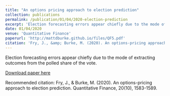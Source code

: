 ```yaml
---
title: "An options pricing approach to election prediction"
collection: publications
permalink: /publication/01/04/2020-election-prediction
excerpt: 'Election forecasting errors appear chiefly due to the mode of extracting outcomes from the polled share of the vote.'
date: 01/04/2020
venue: 'Quantitative Finance'
paperurl: 'http://mattdburke.github.io/files/QF5.pdf'
citation: 'Fry, J., &amp; Burke, M. (2020). An options-pricing approach to election prediction. Quantitative Finance, 20(10), 1583-1589.'
---
```

Election forecasting errors appear chiefly due to the mode of extracting outcomes from the polled share of the vote.

[Download paper here](http://mattdburke.github.io/files/QF5.pdf)

Recommended citation: Fry, J., & Burke, M. (2020). An options-pricing approach to election prediction. Quantitative Finance, 20(10), 1583-1589.